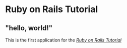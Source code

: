 # Ruby on Rails Tutorial

## "hello, world!"

This is the first application for the
[*Ruby on Rails Tutorial*](http://railstutorial.jp/)
